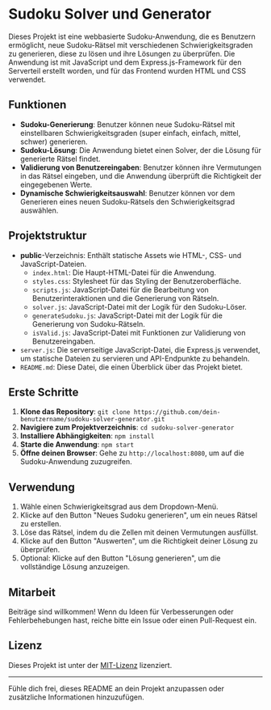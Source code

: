 # Sudoku Solver und Generator

Dieses Projekt ist eine webbasierte Sudoku-Anwendung, die es Benutzern ermöglicht, neue Sudoku-Rätsel mit verschiedenen Schwierigkeitsgraden zu generieren, diese zu lösen und ihre Lösungen zu überprüfen. Die Anwendung ist mit JavaScript und dem Express.js-Framework für den Serverteil erstellt worden, und für das Frontend wurden HTML und CSS verwendet.

## Funktionen

- **Sudoku-Generierung**: Benutzer können neue Sudoku-Rätsel mit einstellbaren Schwierigkeitsgraden (super einfach, einfach, mittel, schwer) generieren.
- **Sudoku-Lösung**: Die Anwendung bietet einen Solver, der die Lösung für generierte Rätsel findet.
- **Validierung von Benutzereingaben**: Benutzer können ihre Vermutungen in das Rätsel eingeben, und die Anwendung überprüft die Richtigkeit der eingegebenen Werte.
- **Dynamische Schwierigkeitsauswahl**: Benutzer können vor dem Generieren eines neuen Sudoku-Rätsels den Schwierigkeitsgrad auswählen.

## Projektstruktur

- **public**-Verzeichnis: Enthält statische Assets wie HTML-, CSS- und JavaScript-Dateien.
  - `index.html`: Die Haupt-HTML-Datei für die Anwendung.
  - `styles.css`: Stylesheet für das Styling der Benutzeroberfläche.
  - `scripts.js`: JavaScript-Datei für die Bearbeitung von Benutzerinteraktionen und die Generierung von Rätseln.
  - `solver.js`: JavaScript-Datei mit der Logik für den Sudoku-Löser.
  - `generateSudoku.js`: JavaScript-Datei mit der Logik für die Generierung von Sudoku-Rätseln.
  - `isValid.js`: JavaScript-Datei mit Funktionen zur Validierung von Benutzereingaben.
- `server.js`: Die serverseitige JavaScript-Datei, die Express.js verwendet, um statische Dateien zu servieren und API-Endpunkte zu behandeln.
- `README.md`: Diese Datei, die einen Überblick über das Projekt bietet.

## Erste Schritte

1. **Klone das Repository**: `git clone https://github.com/dein-benutzername/sudoku-solver-generator.git`
2. **Navigiere zum Projektverzeichnis**: `cd sudoku-solver-generator`
3. **Installiere Abhängigkeiten**: `npm install`
4. **Starte die Anwendung**: `npm start`
5. **Öffne deinen Browser**: Gehe zu `http://localhost:8080`, um auf die Sudoku-Anwendung zuzugreifen.

## Verwendung

1. Wähle einen Schwierigkeitsgrad aus dem Dropdown-Menü.
2. Klicke auf den Button "Neues Sudoku generieren", um ein neues Rätsel zu erstellen.
3. Löse das Rätsel, indem du die Zellen mit deinen Vermutungen ausfüllst.
4. Klicke auf den Button "Auswerten", um die Richtigkeit deiner Lösung zu überprüfen.
5. Optional: Klicke auf den Button "Lösung generieren", um die vollständige Lösung anzuzeigen.

## Mitarbeit

Beiträge sind willkommen! Wenn du Ideen für Verbesserungen oder Fehlerbehebungen hast, reiche bitte ein Issue oder einen Pull-Request ein.

## Lizenz

Dieses Projekt ist unter der [MIT-Lizenz](LICENSE) lizenziert.

---

Fühle dich frei, dieses README an dein Projekt anzupassen oder zusätzliche Informationen hinzuzufügen.
